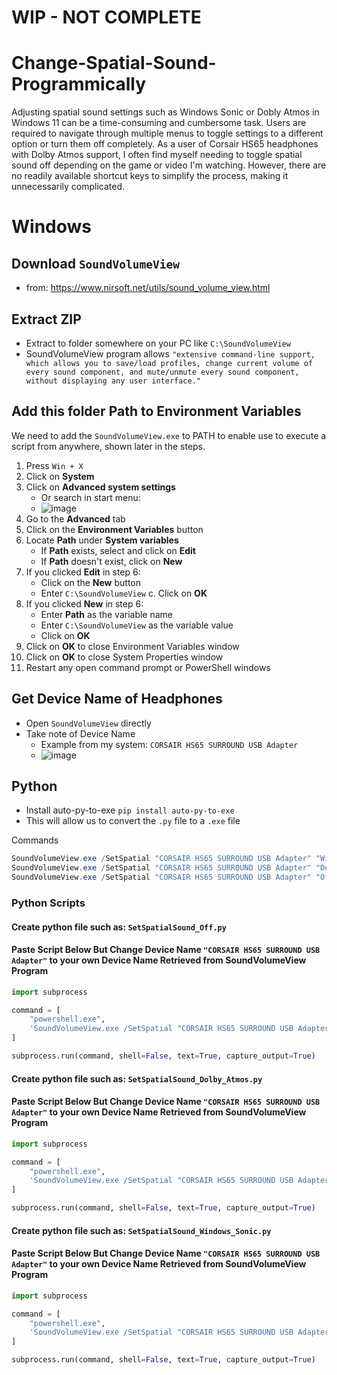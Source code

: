 # WIP - NOT COMPLETE

# Change-Spatial-Sound-Programmically

Adjusting spatial sound settings such as Windows Sonic or Dobly Atmos in Windows 11 can be a time-consuming and cumbersome task. Users are required to navigate through multiple menus to toggle settings to a different option or turn them off completely. As a user of Corsair HS65 headphones with Dolby Atmos support, I often find myself needing to toggle spatial sound off depending on the game or video I'm watching. However, there are no readily available shortcut keys to simplify the process, making it unnecessarily complicated.

# Windows

## Download `SoundVolumeView` 
- from: https://www.nirsoft.net/utils/sound_volume_view.html
## Extract ZIP 
- Extract to folder somewhere on your PC like `C:\SoundVolumeView`
- SoundVolumeView program allows `"extensive command-line support, which allows you to save/load profiles, change current volume of every sound component, and mute/unmute every sound component, without displaying any user interface."`

## Add this folder Path to Environment Variables
We need to add the `SoundVolumeView.exe` to PATH to enable use to execute a script from anywhere, shown later in the steps.

1. Press `Win + X`
2. Click on **System**
3. Click on **Advanced system settings**
	- Or search in start menu: 
	- ![image](https://user-images.githubusercontent.com/11472492/228288232-22fa5257-2cdb-4c54-89f4-e017a13f4b98.png)
4. Go to the **Advanced** tab
5. Click on the **Environment Variables** button
6. Locate **Path** under **System variables**
   - If **Path** exists, select and click on **Edit**
   - If **Path** doesn't exist, click on **New**
7. If you clicked **Edit** in step 6:
   - Click on the **New** button
   - Enter `C:\SoundVolumeView`
   c. Click on **OK**
8. If you clicked **New** in step 6:
   - Enter **Path** as the variable name
   - Enter `C:\SoundVolumeView` as the variable value
   - Click on **OK**
9. Click on **OK** to close Environment Variables window
10. Click on **OK** to close System Properties window
11. Restart any open command prompt or PowerShell windows

## Get Device Name of Headphones
- Open `SoundVolumeView` directly
- Take note of Device Name
	- Example from my system: `CORSAIR HS65 SURROUND USB Adapter`
	- ![image](https://user-images.githubusercontent.com/11472492/228289670-06558592-122e-4a2d-a58d-ceb73f0bef50.png)


## Python
- Install auto-py-to-exe `pip install auto-py-to-exe`
- This will allow us to convert the `.py` file to a `.exe` file

Commands
```powershell
SoundVolumeView.exe /SetSpatial "CORSAIR HS65 SURROUND USB Adapter" "Windows Sonic For Headphones"
SoundVolumeView.exe /SetSpatial "CORSAIR HS65 SURROUND USB Adapter" "Dolby Atmos For Headphones"
SoundVolumeView.exe /SetSpatial "CORSAIR HS65 SURROUND USB Adapter" "Off"
```

### Python Scripts
#### Create python file such as: `SetSpatialSound_Off.py`
#### Paste Script Below But Change Device Name  `"CORSAIR HS65 SURROUND USB Adapter"` to your own Device Name Retrieved from SoundVolumeView Program
```python
import subprocess

command = [
    "powershell.exe",
    'SoundVolumeView.exe /SetSpatial "CORSAIR HS65 SURROUND USB Adapter" ""'
]

subprocess.run(command, shell=False, text=True, capture_output=True)

```
#### Create python file such as: `SetSpatialSound_Dolby_Atmos.py`
#### Paste Script Below But Change Device Name  `"CORSAIR HS65 SURROUND USB Adapter"` to your own Device Name Retrieved from SoundVolumeView Program
```python
import subprocess

command = [
    "powershell.exe",
    'SoundVolumeView.exe /SetSpatial "CORSAIR HS65 SURROUND USB Adapter" ""'
]

subprocess.run(command, shell=False, text=True, capture_output=True)

```
#### Create python file such as: `SetSpatialSound_Windows_Sonic.py`
#### Paste Script Below But Change Device Name  `"CORSAIR HS65 SURROUND USB Adapter"` to your own Device Name Retrieved from SoundVolumeView Program
```python
import subprocess

command = [
    "powershell.exe",
    'SoundVolumeView.exe /SetSpatial "CORSAIR HS65 SURROUND USB Adapter" ""'
]

subprocess.run(command, shell=False, text=True, capture_output=True)

```
